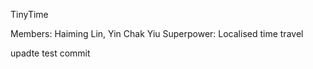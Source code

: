 TinyTime  

Members: Haiming Lin, Yin Chak Yiu 
Superpower: Localised time travel

upadte test commit